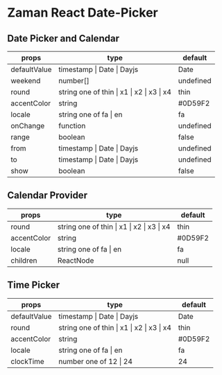 # Zaman React Date-Picker

## Date Picker and Calendar

| props        | type                                                       | default   |
|--------------|------------------------------------------------------------|-----------|
| defaultValue | timestamp &#124; Date &#124; Dayjs                         | Date      |
| weekend      | number[]                                                   | undefined |
| round        | string one of thin &#124; x1 &#124; x2 &#124; x3 &#124; x4 | thin      |
| accentColor  | string                                                     | #0D59F2   |
| locale       | string one of fa &#124; en                                 | fa        |
| onChange     | function                                                   | undefined |
| range        | boolean                                                    | false     |
| from         | timestamp &#124; Date &#124; Dayjs                         | undefined |
| to           | timestamp &#124; Date &#124; Dayjs                         | undefined |
| show         | boolean                                                    | false     |


## Calendar Provider

| props       | type                                                       | default |
|-------------|------------------------------------------------------------|---------|
| round       | string one of thin &#124; x1 &#124; x2 &#124; x3 &#124; x4 | thin    |
| accentColor | string                                                     | #0D59F2 |
| locale      | string one of fa &#124; en                                 | fa      |
| children    | ReactNode                                                  | null    |



## Time Picker

| props        | type                                                       | default |
|--------------|------------------------------------------------------------|---------|
| defaultValue | timestamp &#124; Date &#124; Dayjs                         | Date    |
| round        | string one of thin &#124; x1 &#124; x2 &#124; x3 &#124; x4 | thin    |
| accentColor  | string                                                     | #0D59F2 |
| locale       | string one of fa &#124; en                                 | fa      |
| clockTime    | number one of 12 &#124; 24                                 | 24      |

